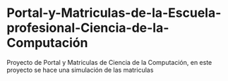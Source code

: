 # Portal-y-Matriculas-de-la-Escuela-profesional-Ciencia-de-la-Computación
Proyecto de Portal y Matriculas  de Ciencia de la Computación, en este proyecto se hace una simulación de las matriculas 
